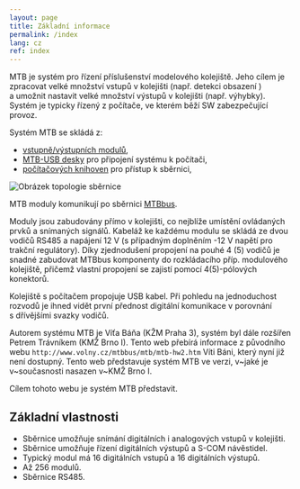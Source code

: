 ```yaml
---
layout: page
title: Základní informace
permalink: /index
lang: cz
ref: index
---
```


MTB je systém pro řízení příslušenství modelového kolejiště. Jeho cílem je
zpracovat velké množství vstupů v kolejišti (např. detekci obsazení ) a umožnit
nastavit velké množství výstupů v kolejišti (např. výhybky). Systém je typicky
řízený z počítače, ve kterém běží SW zabezpečující provoz.

Systém MTB se skládá z:

 * [vstupně/výstupních modulů](/modules),
 * [MTB-USB desky](/usb) pro připojení systému k počítači,
 * [počítačových knihoven](/lib) pro přístup k sběrnici,

![Obrázek topologie sběrnice]()

MTB moduly komunikují po sběrnici [MTBbus](/bus).

Moduly jsou zabudovány přímo v kolejišti, co nejblíže umístění ovládaných
prvků a snímaných signálů. Kabeláž ke každému modulu se skládá ze dvou
vodičů RS485 a napájení 12 V (s případným doplněním -12 V napětí pro trakční
regulátory). Díky zjednodušení propojení na pouhé 4 (5) vodičů je snadné
zabudovat MTBbus komponenty do rozkládacího příp. modulového kolejiště, přičemž
vlastní propojení se zajistí pomocí 4(5)-pólových konektorů.

Kolejiště s počítačem propojuje USB kabel. Při pohledu na jednoduchost rozvodů
je ihned vidět první přednost digitální komunikace v porovnání s dřívějšími
svazky vodičů.

Autorem systému MTB je Víťa Báňa (KŽM Praha 3), systém byl dále rozšířen Petrem
Trávníkem (KMŽ Brno I). Tento web přebírá informace z původního webu
`http://www.volny.cz/mtbbus/mtb/mtb-hw2.htm` Víti Báni, který nyní již není
dostupný. Tento web představuje systém MTB ve verzi, v~jaké je v~současnosti
nasazen v~KMŽ Brno I.

Cílem tohoto webu je systém MTB představit.

## Základní vlastnosti

 * Sběrnice umožňuje snímání digitálních i analogových vstupů v kolejišti.
 * Sběrnice umožňuje řízení digitálních výstupů a S-COM návěstidel.
 * Typický modul má 16 digitálních vstupů a 16 digitálních výstupů.
 * Až 256 modulů.
 * Sběrnice RS485.
